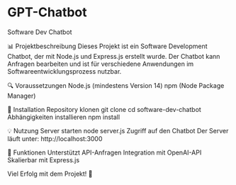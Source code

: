# GPT-Chatbot
Software Dev Chatbot

📊 Projektbeschreibung
Dieses Projekt ist ein Software Development Chatbot, der mit Node.js und Express.js erstellt wurde. Der Chatbot kann Anfragen bearbeiten und ist für verschiedene Anwendungen im Softwareentwicklungsprozess nutzbar.

🔍 Voraussetzungen
Node.js (mindestens Version 14)
npm (Node Package Manager)

🚀 Installation
Repository klonen
git clone <repository-url>
cd software-dev-chatbot
Abhängigkeiten installieren
npm install

💡 Nutzung
Server starten
node server.js
Zugriff auf den Chatbot
Der Server läuft unter: http://localhost:3000

🎯 Funktionen
Unterstützt API-Anfragen
Integration mit OpenAI-API
Skalierbar mit Express.js



Viel Erfolg mit dem Projekt! 🚀

